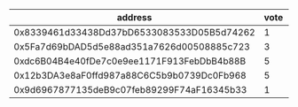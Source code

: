 address|vote|timestamp|signature
---|---|---|---
0x8339461d33438Dd37bD6533083533D05B5d74262|1|1615902619|0x82976c19e483848cf4c8a42a5c4d8dd87b8eaeb0351cc7d36c4cfaae90337c752f648d7b34013eb803110102ab438f6e37e5a750b8165e33e40e3aef1b1ebdd51c
0x5Fa7d69bDAD5d5e88ad351a7626d00508885c723|3|1615904712|0xeba61d63b025c7cfa06e2fcab282fde34dacd6de50996d20592f7454aad8dec675e629310f1b8784f06ca2de5a3f40af7f1f60e3c92d3763350ef9c764081d821c
0xdc6B04B4e40fDe7c0e9ee1171F913FebDbB4b88B|5|1615907441|0x1038aa4913ae6291a9dcdd497dbfb3ac315856db900397c047ab530b06faeafa4c2cde6ea2dec325b69f097763257f2c1541744c804ea7831f8f804acaf12cff1c
0x12b3DA3e8aF0ffd987a88C6C5b9b0739Dc0Fb968|5|1615914656|0xf8fe28f688fb5b25919c96427e4931dafd121fc99e3071a89b82525aefded55c3a3048a0bfc8a4adbdd6d7de4740a65f7503532e8a048a005624a3f00eaa319c1b
0x9d6967877135deB9c07feb89299F74aF16345b33|1|1615980853|0x56f19b7c09c3fc3ec5b034677df49687e2fa679eb3dd4cd78f0fc07c67f6b47149efb79427aabaeca79dacb5a6b36a9789f90ac90c6689e962ab6dffff9e19501b
